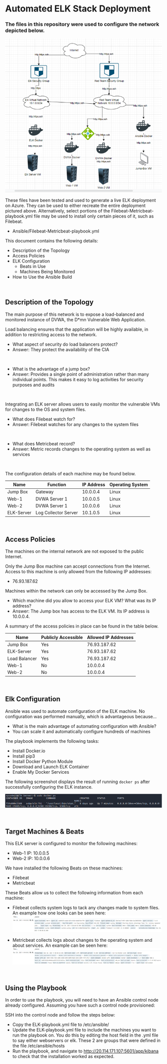 # Automated ELK Stack Deployment

### The files in this repository were used to configure the network depicted below.

![diagram](Images/diagram_filename.png)

These files have been tested and used to generate a live ELK deployment on Azure. They can be used to either recreate the entire deployment pictured above. Alternatively, select portions of the Filebeat-Metricbeat-playbook.yml file may be used to install only certain pieces of it, such as Filebeat.

  - Ansible/Filebeat-Metricbeat-playbook.yml

This document contains the following details:
- Description of the Topology
- Access Policies
- ELK Configuration
  - Beats in Use
  - Machines Being Monitored
- How to Use the Ansible Build

<br>

## Description of the Topology

The main purpose of this network is to expose a load-balanced and monitored instance of DVWA, the D*mn Vulnerable Web Application.

Load balancing ensures that the application will be highly available, in addition to restricting access to the network.
- What aspect of security do load balancers protect?
- Answer: They protect the availability of the CIA

<br>

- What is the advantage of a jump box?
- Answer: Provides a single point of administration rather than many individual points. This makes it easy to log activities for security purposes and audits

<br>

Integrating an ELK server allows users to easily monitor the vulnerable VMs for changes to the OS and system files.
- What does Filebeat watch for?
- Answer: Filebeat watches for any changes to the system files

<br>

- What does Metricbeat record?
- Answer: Metric records changes to the operating system as well as services

<br>

The configuration details of each machine may be found below.

| Name     | Function | IP Address | Operating System |
|----------|----------|------------|------------------|
| Jump Box | Gateway  | 10.0.0.4   | Linux |
| Web-1 | DVWA Server 1 | 10.0.0.5  | Linux |
| Web-2 | DVWA Server 1 | 10.0.0.6 | Linux |
| ELK-Server | Log Collector Server | 10.1.0.5 | Linux |

<br>

## Access Policies

The machines on the internal network are not exposed to the public Internet.

Only the Jump Box machine can accept connections from the Internet. Access to this machine is only allowed from the following IP addresses:
- 76.93.187.62

Machines within the network can only be accessed by the Jump Box.
- Which machine did you allow to access your ELK VM? What was its IP address?
- Answer: The Jump box has access to the ELK VM. Its IP address is 10.0.0.4.

A summary of the access policies in place can be found in the table below.

| Name     | Publicly Accessible | Allowed IP Addresses |
|----------|---------------------|----------------------|
| Jump Box | Yes | 76.93.187.62 |
| ELK-Server | Yes | 76.93.187.62 |
| Load Balancer | Yes | 76.93.187.62 |
| Web-1 | No | 10.0.0.4 |
| Web-2 | No | 10.0.0.4 |

<br>

## Elk Configuration

Ansible was used to automate configuration of the ELK machine. No configuration was performed manually, which is advantageous because...
- What is the main advantage of automating configuration with Ansible?
- You can scale it and automatically configure hundreds of machines

The playbook implements the following tasks:
- Install Docker.io
- Install pip3
- Install Docker Python Module
- Download and Launch ELK Container
- Enable My Docker Services

The following screenshot displays the result of running `docker ps` after successfully configuring the ELK instance.

![docker ps output](Images/docker_ps_output.png)

<br>

## Target Machines & Beats
This ELK server is configured to monitor the following machines:
- Web-1 IP: 10.0.0.5
- Web-2 IP: 10.0.0.6

We have installed the following Beats on these machines:
- Filebeat
- Metricbeat

These Beats allow us to collect the following information from each machine:
- Filebeat collects system logs to tack any changes made to system files. An example how one looks can be seen here:
![Filebeat example](Images/filebeat.png)


- Metricbeat collects logs about changes to the operating system and about services. An example can be seen here:
![Metricbeat example](Images/metricbeat.png)

<br>

## Using the Playbook
In order to use the playbook, you will need to have an Ansible control node already configured. Assuming you have such a control node provisioned:

SSH into the control node and follow the steps below:
- Copy the ELK-playbook.yml file to /etc/ansible/
- Update the ELK-playbook.yml file to include the machines you want to run the playbook on. You do this by editing the host field in the .yml file to say either webservers or elk. These 2 are groups that were defined in the file /etc/ansible/hosts
- Run the playbook, and navigate to http://20.114.171.107:5601/app/kibana to check that the installation worked as expected.